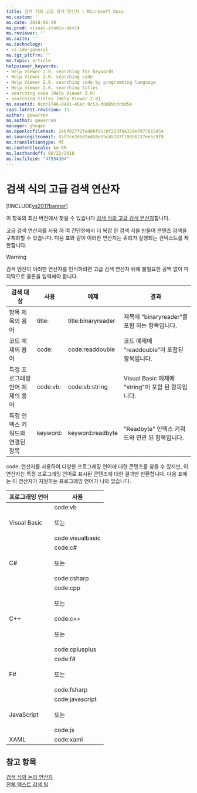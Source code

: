 ```yaml
---
title: 검색 식의 고급 검색 연산자 | Microsoft Docs
ms.custom: ''
ms.date: 2018-06-30
ms.prod: visual-studio-dev14
ms.reviewer: ''
ms.suite: ''
ms.technology:
- vs-ide-general
ms.tgt_pltfrm: ''
ms.topic: article
helpviewer_keywords:
- Help Viewer 2.0, searching for keywords
- Help Viewer 2.0, searching code
- Help Viewer 2.0, searching code by programming language
- Help Viewer 2.0, searching titles
- searching code [Help Viewer 2.0]
- searching titles [Help Viewer 2.0]
ms.assetid: 0cdc1746-8481-45ec-9c53-d0d89cdcbd5e
caps.latest.revision: 11
author: gewarren
ms.author: gewarren
manager: ghogen
ms.openlocfilehash: 24bf027f2fa480f95c0f223f8a319e7977615454
ms.sourcegitcommit: 55f7ce2d5d2e458e35c45787f1935b237ee5c9f8
ms.translationtype: MT
ms.contentlocale: ko-KR
ms.lasthandoff: 08/22/2018
ms.locfileid: "47554304"
---
```

# <a name="advanced-search-operators-in-search-expressions"></a>검색 식의 고급 검색 연산자
[!INCLUDE[vs2017banner](../includes/vs2017banner.md)]

이 항목의 최신 버전에서 찾을 수 있습니다 [검색 식의 고급 검색 연산자](https://docs.microsoft.com/visualstudio/ide/advanced-search-operators-in-search-expressions)합니다.  
  
고급 검색 연산자를 사용 하 여 간단한에서 더 복잡 한 검색 식을 만들어 콘텐츠 검색을 구체화할 수 있습니다. 다음 표와 같이 이러한 연산자는 쿼리가 실행되는 컨텍스트를 제한합니다.  
  
> [!WARNING]
>  검색 엔진이 이러한 연산자를 인식하려면 고급 검색 연산자 뒤에 불필요한 공백 없이 마지막으로 콜론을 입력해야 합니다.  
  
|검색 대상|사용|예제|결과|  
|-------------------|---------|-------------|------------|  
|항목 제목의 용어|title:|title:binaryreader|제목에 "binaryreader"를 포함 하는 항목입니다.|  
|코드 예제의 용어|code:|code:readdouble|코드 예제에 “readdouble”이 포함된 항목입니다.|  
|특정 프로그래밍 언어 예제의 용어|code:vb:|code:vb:string|Visual Basic 예제에 "string"이 포함 된 항목입니다.|  
|특정 인덱스 키워드와 연결된 항목|keyword:|keyword:readbyte|"Readbyte" 인덱스 키워드와 연관 된 항목입니다.|  
  
 code: 연산자를 사용하여 다양한 프로그래밍 언어에 대한 콘텐츠를 찾을 수 있지만, 이 연산자는 특정 프로그래밍 언어로 표시된 콘텐츠에 대한 결과만 반환합니다. 다음 표에는 이 연산자가 지원하는 프로그래밍 언어가 나와 있습니다.  
  
|프로그래밍 언어|사용|  
|--------------------------|---------|  
|Visual Basic|code:vb<br /><br /> 또는<br /><br /> code:visualbasic|  
|C#|code:c#<br /><br /> 또는<br /><br /> code:csharp|  
|C++|code:cpp<br /><br /> 또는<br /><br /> code:c++<br /><br /> 또는<br /><br /> code:cplusplus|  
|F#|code:f#<br /><br /> 또는<br /><br /> code:fsharp|  
|JavaScript|code:javascript<br /><br /> 또는<br /><br /> code:js|  
|XAML|code:xaml|  
  
## <a name="see-also"></a>참고 항목  
 [검색 식의 논리 연산자](../ide/logical-operators-in-search-expressions.md)   
 [전체 텍스트 검색 팁](../ide/full-text-search-tips.md)



